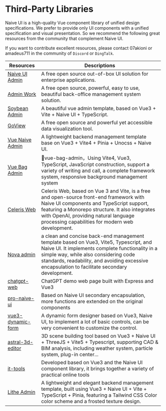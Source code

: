 <!--anchor:on-->

# Third-Party Libraries

Naive UI is a high-quality Vue component library of unified design specifications. We prefer to provide only UI components with a unified specification and visual presentation. So we recommend the following great resources from the community that complement Naive UI.

If you want to contribute excellent resources, please contact 07akioni or amadeus711 in the community of `Discord` or `DingTalk`.

| Resources | Descriptions |
| --- | --- |
| [Naive UI Admin](https://github.com/jekip/naive-ui-admin) | A free open source out-of-box UI solution for enterprise applications. |
| [Admin Work](https://github.com/qingqingxuan/admin-work) | A free open source, powerful, easy to use, beautiful back-office management system solution. |
| [Soybean Admin](https://github.com/honghuangdc/soybean-admin) | A beautiful vue admin template, based on Vue3 + Vite + Naive UI + TypeScript. |
| [GoView](https://github.com/dromara/go-view) | A free open source and powerful yet accessible data visualization tool. |
| [Vue Naive Admin](https://github.com/zclzone/vue-naive-admin) | A lightweight backend management template base on Vue3 + Vite4 + Pinia + Unocss + Naive UI. |
| [Vue Bag Admin](https://vite.itnavs.com/admin/) | 🎉vue-bag-admin，Using Vite4, Vue3, TypeScript, JavaScript construction, support a variety of writing and call, a complete framework system, responsive background management system |
| [Celeris Web](https://github.com/kirklin/celeris-web) | Celeris Web, based on Vue 3 and Vite, is a free and open-source front-end framework with Naive UI components and TypeScript support, featuring a Monorepo structure. It also integrates with OpenAI, providing natural language processing capabilities for modern web development. |
| [Nova admin](https://github.com/chansee97/nova-admin) | a clean and concise back-end management template based on Vue3, Vite5, Typescript, and Naive UI. It implements complete functionality in a simple way, while also considering code standards, readability, and avoiding excessive encapsulation to facilitate secondary development. |
| [chatgpt-web](https://github.com/Chanzhaoyu/chatgpt-web) | ChatGPT demo web page built with Express and Vue3 |
| [pro-naive-ui](https://github.com/Zheng-Changfu/pro-naive-ui) | Based on Naive UI secondary encapsulation, more functions are extended on the original components |
| [vue3-dynamic-form](https://github.com/yayaluoya/vue3-dynamic-form) | A dynamic form designer based on Vue3, Naive UI, to implement a lot of basic controls, can be very convenient to customize the control. |
| [astral-3d-editor](https://github.com/mlt131220/Astral3DEditor) | 3D scene building tool based on Vue3 + Naive UI + ThreeJS + Vite5 + Typescript, supporting CAD & BIM analysis, including weather system, particle system, plug-in center... |
| [it-tools](https://github.com/CorentinTh/it-tools) | Developed based on Vue3 and the Naive UI component library, it brings together a variety of practical online tools |
| [Lithe Admin](https://github.com/tenianon/lithe-admin) | A lightweight and elegant backend management template, built using Vue3 + Naive UI + Vite + TypeScript + Pinia, featuring a Tailwind CSS Color color scheme and a frosted texture design. |
